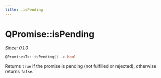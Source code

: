 ```yaml
---
title: .isPending
---
```


# QPromise::isPending

*Since: 0.1.0*

```cpp
QPromise<T>::isPending() -> bool
```

Returns `true` if the promise is pending (not fulfilled or rejected), otherwise returns `false`.
